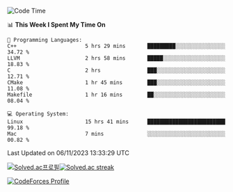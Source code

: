 
<!--START_SECTION:waka-->
![Code Time](http://img.shields.io/badge/Code%20Time-3%2C048%20hrs%2023%20mins-blue)

📊 **This Week I Spent My Time On** 

```text
💬 Programming Languages: 
C++                      5 hrs 29 mins       █████████░░░░░░░░░░░░░░░░   34.72 % 
LLVM                     2 hrs 58 mins       █████░░░░░░░░░░░░░░░░░░░░   18.83 % 
C                        2 hrs               ███░░░░░░░░░░░░░░░░░░░░░░   12.71 % 
CMake                    1 hr 45 mins        ███░░░░░░░░░░░░░░░░░░░░░░   11.08 % 
Makefile                 1 hr 16 mins        ██░░░░░░░░░░░░░░░░░░░░░░░   08.04 % 

💻 Operating System: 
Linux                    15 hrs 41 mins      █████████████████████████   99.18 % 
Mac                      7 mins              ░░░░░░░░░░░░░░░░░░░░░░░░░   00.82 % 
```


 Last Updated on 06/11/2023 13:33:29 UTC
<!--END_SECTION:waka-->


[![Solved.ac프로필](http://mazassumnida.wtf/api/generate_badge?boj=hckim96)](https://solved.ac/hckim96)[![Solved.ac streak](http://mazandi.herokuapp.com/api?handle=hckim96&theme=dark)](https://solved.ac/hckim96)


[![CodeForces Profile](https://cf.leed.at?id=hckim96)](https://codeforces.com/profile/hckim96)

